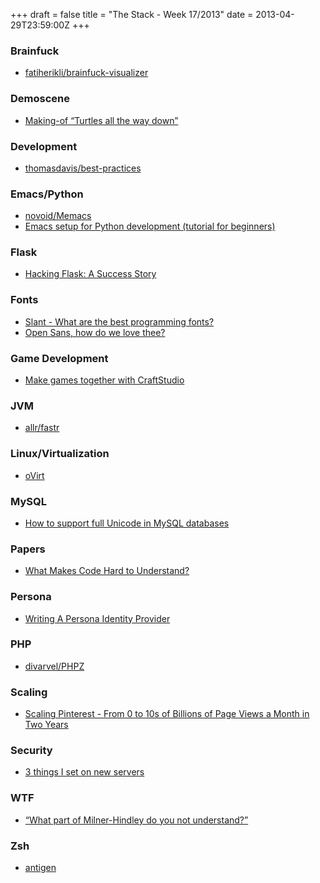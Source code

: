 +++
draft = false
title = "The Stack - Week 17/2013"
date = 2013-04-29T23:59:00Z
+++



### Brainfuck

 - [fatiherikli/brainfuck-visualizer][fatiheriklibrainfuckvisualizergithub]

[fatiheriklibrainfuckvisualizergithub]: https://github.com/fatiherikli/brainfuck-visualizer


### Demoscene

 - [Making-of “Turtles all the way down”][makingofturtlesallthewaydowndavidsblog]

[makingofturtlesallthewaydowndavidsblog]: http://geidav.wordpress.com/2013/04/14/making-of-turtles-all-the-way-down/


### Development

 - [thomasdavis/best-practices][thomasdavisbestpracticesgithub]

[thomasdavisbestpracticesgithub]: https://github.com/thomasdavis/best-practices


### Emacs/Python

 - [novoid/Memacs][novoidmemacsgithub]
 - [Emacs setup for Python development (tutorial for beginners)][emacssetupforpythondevelopmenttutorialforbeginners]

[novoidmemacsgithub]: https://github.com/novoid/Memacs
[emacssetupforpythondevelopmenttutorialforbeginners]: http://caisah.info/emacs-for-python/


### Flask

 - [Hacking Flask: A Success Story][hackingflaskasuccessstorysendhubblog]

[hackingflaskasuccessstorysendhubblog]: http://blog.sendhub.com/post/48832423565/hacking-flask-a-success-story


### Fonts

 - [Slant - What are the best programming fonts?][slantwhatarethebestprogrammingfonts]
 - [Open Sans, how do we love thee?][opensanshowdowelovethee]

[slantwhatarethebestprogrammingfonts]: http://slant.co/topics/67/~what-are-the-best-programming-fonts
[opensanshowdowelovethee]: https://news.ycombinator.com/item?id=5586930


### Game Development

 - [Make games together with CraftStudio][makegamestogetherwithcraftstudio]

[makegamestogetherwithcraftstudio]: http://craftstud.io/?hnbeta


### JVM

 - [allr/fastr][allrfastrgithub]

[allrfastrgithub]: https://github.com/allr/fastr


### Linux/Virtualization

 - [oVirt][ovirt]

[ovirt]: http://www.ovirt.org/Home


### MySQL

 - [How to support full Unicode in MySQL databases][howtosupportfullunicodeinmysqldatabasesmathiasbynens]

[howtosupportfullunicodeinmysqldatabasesmathiasbynens]: http://mathiasbynens.be/notes/mysql-utf8mb4#utf8-to-utf8mb4


### Papers

 - [What Makes Code Hard to Understand?][13045257whatmakescodehardtounderstand]

[13045257whatmakescodehardtounderstand]: http://arxiv.org/abs/1304.5257


### Persona

 - [Writing A Persona Identity Provider][writingapersonaidentityprovider]

[writingapersonaidentityprovider]: https://news.ycombinator.com/item?id=5598435


### PHP

 - [divarvel/PHPZ][divarvelphpzgithub]

[divarvelphpzgithub]: https://github.com/divarvel/PHPZ


### Scaling

 - [Scaling Pinterest - From 0 to 10s of Billions of Page Views a Month in Two Years][scalingpinterestfrom0to10sofbillionsofpageviewsamonthintwoyears]

[scalingpinterestfrom0to10sofbillionsofpageviewsamonthintwoyears]: https://news.ycombinator.com/item?id=5552504


### Security

 - [3 things I set on new servers][3thingsisetonnewserverssimonholywellwebdeveloperinbrighton]

[3thingsisetonnewserverssimonholywellwebdeveloperinbrighton]: http://simonholywell.com/post/2013/04/three-things-i-set-on-new-servers.html


### WTF

 - [“What part of Milner-Hindley do you not understand?”][whatpartofmilnerhindleydoyounotunderstand]

[whatpartofmilnerhindleydoyounotunderstand]: https://news.ycombinator.com/item?id=5606039


### Zsh

 - [antigen][httpantigensharatsme]

[httpantigensharatsme]: http://antigen.sharats.me/